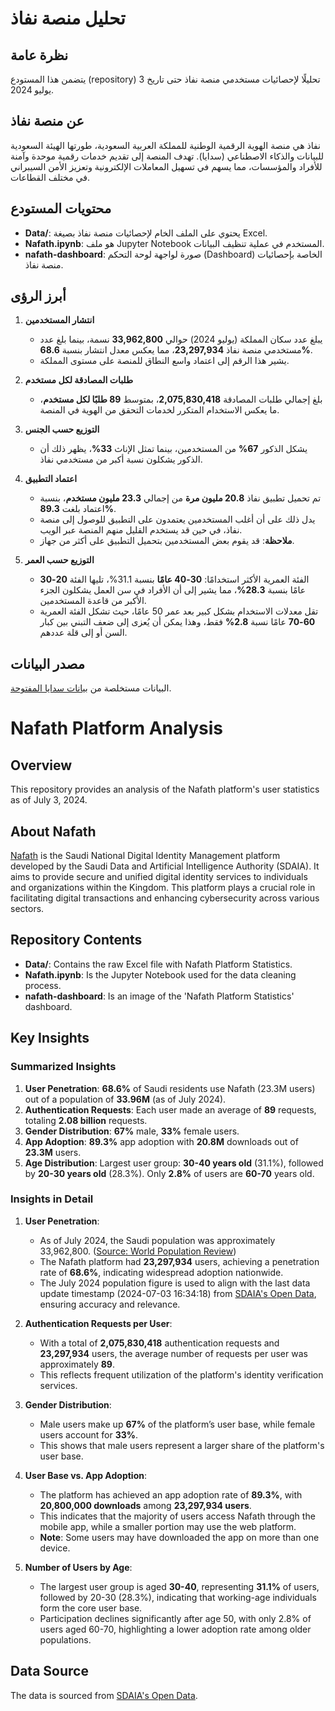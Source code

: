 # تحليل منصة نفاذ

## نظرة عامة
يتضمن هذا المستودع (repository) تحليلًا لإحصائيات مستخدمي منصة نفاذ حتى تاريخ 3 يوليو 2024.


## عن منصة نفاذ
نفاذ هي منصة الهوية الرقمية الوطنية للمملكة العربية السعودية، طورتها الهيئة السعودية للبيانات والذكاء الاصطناعي (سدايا). تهدف المنصة إلى تقديم خدمات رقمية موحدة وآمنة للأفراد والمؤسسات، مما يسهم في تسهيل المعاملات الإلكترونية وتعزيز الأمن السيبراني في مختلف القطاعات.

## محتويات المستودع
- **Data/**: يحتوي على الملف الخام لإحصائيات منصة نفاذ بصيغة Excel.
- **Nafath.ipynb**: هو ملف Jupyter Notebook المستخدم في عملية تنظيف البيانات.
- **nafath-dashboard**: صورة لواجهة لوحة التحكم (Dashboard) الخاصة بإحصائيات منصة نفاذ.

## أبرز الرؤى

1. **انتشار المستخدمين**
   - يبلغ عدد سكان المملكة (يوليو 2024) حوالي **33,962,800** نسمة، بينما بلغ عدد مستخدمي منصة نفاذ **23,297,934**، مما يعكس معدل انتشار بنسبة **68.6%**.
   - يشير هذا الرقم إلى اعتماد واسع النطاق للمنصة على مستوى المملكة.

2. **طلبات المصادقة لكل مستخدم**
   - بلغ إجمالي طلبات المصادقة **2,075,830,418**، بمتوسط **89 طلبًا لكل مستخدم**، ما يعكس الاستخدام المتكرر لخدمات التحقق من الهوية في المنصة.

3. **التوزيع حسب الجنس**
   - يشكل الذكور **67%** من المستخدمين، بينما تمثل الإناث **33%**، يظهر ذلك أن الذكور يشكلون نسبة أكبر من مستخدمي نفاذ.

4. **اعتماد التطبيق**
   - تم تحميل تطبيق نفاذ **20.8 مليون مرة** من إجمالي **23.3 مليون مستخدم**، بنسبة اعتماد بلغت **89.3%**.
   - يدل ذلك على أن أغلب المستخدمين يعتمدون على التطبيق للوصول إلى منصة نفاذ، في حين قد يستخدم القليل منهم المنصة عبر الويب.
   - **ملاحظة**: قد يقوم بعض المستخدمين بتحميل التطبيق على أكثر من جهاز.

5. **التوزيع حسب العمر**
   - الفئة العمرية الأكثر استخدامًا: **30-40 عامًا** بنسبة 31.1%، تليها الفئة **20-30** عامًا بنسبة **28.3%**، مما يشير إلى أن الأفراد في سن العمل يشكلون الجزء الأكبر من قاعدة المستخدمين.
   - تقل معدلات الاستخدام بشكل كبير بعد عمر 50 عامًا، حيث تشكل الفئة العمرية **60-70** عامًا نسبة **2.8%** فقط، وهذا يمكن أن يُعزى إلى ضعف التبني بين كبار السن أو إلى قلة عددهم.


## مصدر البيانات
البيانات مستخلصة من [بيانات سدايا المفتوحة](https://open.data.gov.sa/en/datasets/view/8563c70c-c870-41cb-9c75-9a89a0cb4f90/resources).




# Nafath Platform Analysis

## Overview

This repository provides an analysis of the Nafath platform's user statistics as of July 3, 2024.


## About Nafath

[Nafath](https://www.iam.gov.sa/sso/about) is the Saudi National Digital Identity Management platform developed by the Saudi Data and Artificial Intelligence Authority (SDAIA). It aims to provide secure and unified digital identity services to individuals and organizations within the Kingdom. This platform plays a crucial role in facilitating digital transactions and enhancing cybersecurity across various sectors.


## Repository Contents

- **Data/**: Contains the raw Excel file with Nafath Platform Statistics.
- **Nafath.ipynb**: Is the Jupyter Notebook used for the data cleaning process.
- **nafath-dashboard**: Is an image of the 'Nafath Platform Statistics' dashboard.


## Key Insights

### **Summarized Insights**

1. **User Penetration**: **68.6%** of Saudi residents use Nafath (23.3M users) out of a population of **33.96M** (as of July 2024).  
2. **Authentication Requests**: Each user made an average of **89** requests, totaling **2.08 billion** requests.  
3. **Gender Distribution**: **67%** male, **33%** female users.  
4. **App Adoption**: **89.3%** app adoption with **20.8M** downloads out of **23.3M** users.  
5. **Age Distribution**: Largest user group: **30-40 years old** (31.1%), followed by **20-30 years old** (28.3%). Only **2.8%** of users are **60-70** years old.


### **Insights in Detail**

1. **User Penetration**:  
   - As of July 2024, the Saudi population was approximately 33,962,800. ([Source: World Population Review](https://worldpopulationreview.com/countries/saudi-arabia))
   - The Nafath platform had **23,297,934** users, achieving a penetration rate of **68.6%**, indicating widespread adoption nationwide.
   - The July 2024 population figure is used to align with the last data update timestamp (2024-07-03 16:34:18) from [SDAIA's Open Data](https://open.data.gov.sa/en/datasets/view/8563c70c-c870-41cb-9c75-9a89a0cb4f90/resources), ensuring accuracy and relevance.

2. **Authentication Requests per User**:  
   - With a total of **2,075,830,418** authentication requests and **23,297,934** users, the average number of requests per user was approximately **89**.  
   - This reflects frequent utilization of the platform's identity verification services.

3. **Gender Distribution**:
   - Male users make up **67%** of the platform’s user base, while female users account for **33%**.
   - This shows that male users represent a larger share of the platform's user base.

4. **User Base vs. App Adoption**:  
   - The platform has achieved an app adoption rate of **89.3%**, with **20,800,000 downloads** among **23,297,934 users**.
   - This indicates that the majority of users access Nafath through the mobile app, while a smaller portion may use the web platform.
   - **Note**: Some users may have downloaded the app on more than one device.

5. **Number of Users by Age**:  
   - The largest user group is aged **30-40**, representing **31.1%** of users, followed by 20-30 (28.3%), indicating that working-age individuals form the core user base.
   - Participation declines significantly after age 50, with only 2.8% of users aged 60-70, highlighting a lower adoption rate among older populations.



## Data Source

The data is sourced from [SDAIA's Open Data](https://open.data.gov.sa/en/datasets/view/8563c70c-c870-41cb-9c75-9a89a0cb4f90/resources).
